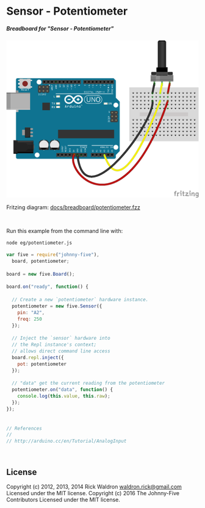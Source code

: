 <!--remove-start-->

# Sensor - Potentiometer

<!--remove-end-->






##### Breadboard for "Sensor - Potentiometer"



![docs/breadboard/potentiometer.png](breadboard/potentiometer.png)<br>

Fritzing diagram: [docs/breadboard/potentiometer.fzz](breadboard/potentiometer.fzz)

&nbsp;




Run this example from the command line with:
```bash
node eg/potentiometer.js
```


```javascript
var five = require("johnny-five"),
  board, potentiometer;

board = new five.Board();

board.on("ready", function() {

  // Create a new `potentiometer` hardware instance.
  potentiometer = new five.Sensor({
    pin: "A2",
    freq: 250
  });

  // Inject the `sensor` hardware into
  // the Repl instance's context;
  // allows direct command line access
  board.repl.inject({
    pot: potentiometer
  });

  // "data" get the current reading from the potentiometer
  potentiometer.on("data", function() {
    console.log(this.value, this.raw);
  });
});


// References
//
// http://arduino.cc/en/Tutorial/AnalogInput

```








&nbsp;

<!--remove-start-->

## License
Copyright (c) 2012, 2013, 2014 Rick Waldron <waldron.rick@gmail.com>
Licensed under the MIT license.
Copyright (c) 2016 The Johnny-Five Contributors
Licensed under the MIT license.

<!--remove-end-->
